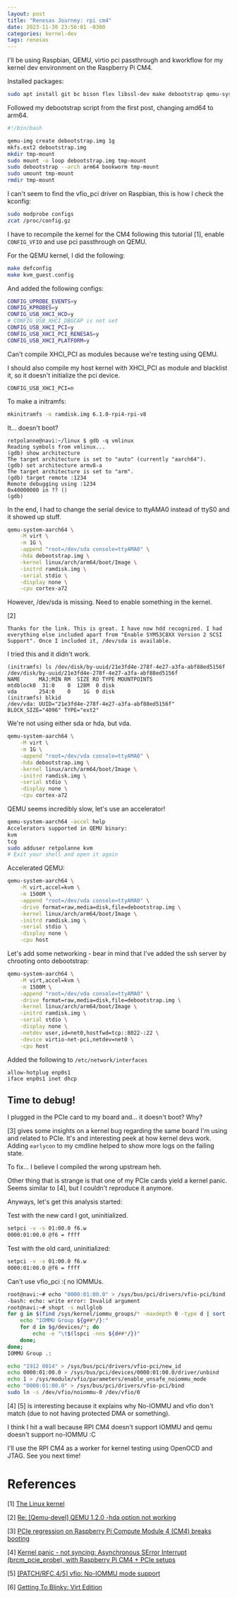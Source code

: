 ```yaml
---
layout: post
title: "Renesas Journey: rpi cm4"
date: 2023-11-30 23:56:01 -0300
categories: kernel-dev
tags: renesas
---
```

I'll be using Raspbian, QEMU, virtio pci passthrough and kworkflow for my kernel dev environment on the Raspberry Pi CM4.

Installed packages:

```sh
sudo apt install git bc bison flex libssl-dev make debootstrap qemu-system-arm
```

Followed my debootstrap script from the first post, changing amd64 to arm64.

```sh
#!/bin/bash

qemu-img create debootstrap.img 1g
mkfs.ext2 debootstrap.img
mkdir tmp-mount
sudo mount -o loop debootstrap.img tmp-mount
sudo debootstrap --arch arm64 bookworm tmp-mount
sudo umount tmp-mount
rmdir tmp-mount
```

I can't seem to find the vfio_pci driver on Raspbian, this is how I check the kconfig:

```sh
sudo modprobe configs
zcat /proc/config.gz
```

I have to recompile the kernel for the CM4 following this tutorial [1], enable `CONFIG_VFIO` and use pci passthrough on QEMU.

For the QEMU kernel, I did the following: 

```sh
make defconfig
make kvm_guest.config
```

And added the following configs:

```sh
CONFIG_UPROBE_EVENTS=y
CONFIG_KPROBES=y
CONFIG_USB_XHCI_HCD=y
# CONFIG_USB_XHCI_DBGCAP is not set
CONFIG_USB_XHCI_PCI=y
CONFIG_USB_XHCI_PCI_RENESAS=y
CONFIG_USB_XHCI_PLATFORM=y
```

Can't compile XHCI_PCI as modules because we're testing using QEMU.

I should also compile my host kernel with XHCI_PCI as module and blacklist it, so it doesn't initialize the pci device. 

```
CONFIG_USB_XHCI_PCI=n
```

To make a initramfs:
```sh
mkinitramfs -o ramdisk.img 6.1.0-rpi4-rpi-v8
```

It... doesn't boot?

```
retpolanne@navi:~/linux $ gdb -q vmlinux
Reading symbols from vmlinux...
(gdb) show architecture
The target architecture is set to "auto" (currently "aarch64").
(gdb) set architecture armv8-a
The target architecture is set to "arm".
(gdb) target remote :1234
Remote debugging using :1234
0x40000000 in ?? ()
(gdb) 
```

In the end, I had to change the serial device to ttyAMA0 instead of ttyS0 and it showed up stuff.

```sh
qemu-system-aarch64 \
    -M virt \
    -m 1G \
    -append "root=/dev/sda console=ttyAMA0" \
    -hda debootstrap.img \
    -kernel linux/arch/arm64/boot/Image \
    -initrd ramdisk.img \
    -serial stdio \
    -display none \
    -cpu cortex-a72
```

However, /dev/sda is missing. Need to enable something in the kernel.

[2]
```
Thanks for the link. This is great. I have now hdd recognized. I had everything else included apart from "Enable SYM53C8XX Version 2 SCSI Support". Once I included it, /dev/sda is available.
```

I tried this and it didn't work. 

```
(initramfs) ls /dev/disk/by-uuid/21e3fd4e-278f-4e27-a3fa-abf88ed5156f 
/dev/disk/by-uuid/21e3fd4e-278f-4e27-a3fa-abf88ed5156f
NAME      MAJ:MIN RM  SIZE RO TYPE MOUNTPOINTS
mtdblock0  31:0    0  128M  0 disk 
vda       254:0    0    1G  0 disk 
(initramfs) blkid
/dev/vda: UUID="21e3fd4e-278f-4e27-a3fa-abf88ed5156f" BLOCK_SIZE="4096" TYPE="ext2"
```

We're not using either sda or hda, but vda.

```sh
qemu-system-aarch64 \
    -M virt \
    -m 1G \
    -append "root=/dev/vda console=ttyAMA0" \
    -hda debootstrap.img \
    -kernel linux/arch/arm64/boot/Image \
    -initrd ramdisk.img \
    -serial stdio \
    -display none \
    -cpu cortex-a72
```

QEMU seems incredibly slow, let's use an accelerator!

```sh
qemu-system-aarch64 -accel help
Accelerators supported in QEMU binary:
kvm
tcg
sudo adduser retpolanne kvm
# Exit your shell and open it again
```

Accelerated QEMU: 

```sh
qemu-system-aarch64 \
    -M virt,accel=kvm \
    -m 1500M \
    -append "root=/dev/vda console=ttyAMA0" \
    -drive format=raw,media=disk,file=debootstrap.img \
    -kernel linux/arch/arm64/boot/Image \
    -initrd ramdisk.img \
    -serial stdio \
    -display none \
    -cpu host
```

Let's add some networking - bear in mind that I've added the ssh server by chrooting onto debootstrap:

```sh
qemu-system-aarch64 \
    -M virt,accel=kvm \
    -m 1500M \
    -append "root=/dev/vda console=ttyAMA0" \
    -drive format=raw,media=disk,file=debootstrap.img \
    -kernel linux/arch/arm64/boot/Image \
    -initrd ramdisk.img \
    -serial stdio \
    -display none \
    -netdev user,id=net0,hostfwd=tcp::8022-:22 \
    -device virtio-net-pci,netdev=net0 \
    -cpu host
```

Added the following to `/etc/network/interfaces`

```
allow-hotplug enp0s1
iface enp0s1 inet dhcp
```

## Time to debug! 

I plugged in the PCIe card to my board and... it doesn't boot? Why?

[3] gives some insights on a kernel bug regarding the same board I'm using and related to PCIe. 
It's and interesting peek at how kernel devs work. Adding `earlycon` to my cmdline helped to show more logs on the failing state. 

To fix... I believe I compiled the wrong upstream heh. 

Other thing that is strange is that one of my PCIe cards yield a kernel panic. Seems similar to [4], but I couldn't reproduce it anymore.

Anyways, let's get this analysis started: 

Test with the new card I got, uninitialized.

```sh
setpci -v -s 01:00.0 f6.w
0000:01:00.0 @f6 = ffff
```

Test with the old card, uninitialized:

```sh
setpci -v -s 01:00.0 f6.w
0000:01:00.0 @f6 = ffff
```

Can't use vfio_pci :( no IOMMUs.

```sh
root@navi:~# echo "0000:01:00.0" > /sys/bus/pci/drivers/vfio-pci/bind
-bash: echo: write error: Invalid argument
root@navi:~# shopt -s nullglob
for g in $(find /sys/kernel/iommu_groups/* -maxdepth 0 -type d | sort -V); do
    echo "IOMMU Group ${g##*/}:"
    for d in $g/devices/*; do
        echo -e "\t$(lspci -nns ${d##*/})"
    done;
done;
IOMMU Group .:
```

```sh
echo "1912 0014" > /sys/bus/pci/drivers/vfio-pci/new_id
echo 0000:01:00.0 > /sys/bus/pci/devices/0000:01:00.0/driver/unbind
echo 1 > /sys/module/vfio/parameters/enable_unsafe_noiommu_mode
echo "0000:01:00.0" > /sys/bus/pci/drivers/vfio-pci/bind
sudo ln -s /dev/vfio/noiommu-0 /dev/vfio/0
```

[4] \[5] is interesting because it explains why No-IOMMU and vfio don't match (due to not having protected DMA or something).

I think I hit a wall because RPI CM4 doesn't support IOMMU and qemu doesn't support no-IOMMU :C

I'll use the RPI CM4 as a worker for kernel testing using OpenOCD and JTAG. See you next time!

# References
\[1] [The Linux kernel](https://www.raspberrypi.com/documentation/computers/linux_kernel.html)

\[2] [Re: [Qemu-devel] QEMU 1.2.0 -hda option not working](https://lists.gnu.org/archive/html/qemu-devel/2012-11/msg00766.html)

\[3] [PCIe regression on Raspberry Pi Compute Module 4 (CM4) breaks booting](https://bugzilla.kernel.org/show_bug.cgi?id=215925)

\[4] [Kernel panic - not syncing: Asynchronous SError Interrupt (brcm_pcie_probe), with Raspberry Pi CM4 + PCIe setups](https://bugzilla.kernel.org/show_bug.cgi?id=217276)

\[5] [[PATCH/RFC,4/5] vfio: No-IOMMU mode support](https://patchwork.kernel.org/project/linux-renesas-soc/patch/1518189456-2873-5-git-send-email-geert+renesas@glider.be/)

\[6] [Getting To Blinky: Virt Edition](https://archive.fosdem.org/2019/schedule/event/vai_getting_to_blinky/attachments/slides/2997/export/events/attachments/vai_getting_to_blinky/slides/2997/Getting_To_Blinky_Virt_Edition_Handouts.pdf)
